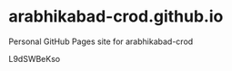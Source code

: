 # arabhikabad-crod.github.io
Personal GitHub Pages site for arabhikabad-crod



























































L9dSWBeKso
